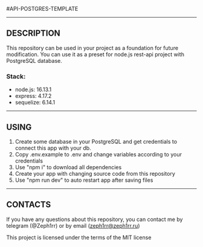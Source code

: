 #API-POSTGRES-TEMPLATE
<hr>

## DESCRIPTION

This repository can be used in your project as a foundation for future modification. You can use it as a preset for node.js rest-api project with PostgreSQL database.
### Stack:
- node.js: 16.13.1
- express: 4.17.2
- sequelize: 6.14.1

<hr>

## USING

1. Create some database in your PostgreSQL and get credentials to connect this app with your db.
2. Copy .env.example to .env and change variables according to your credentials
3. Use "npm i" to download all dependencies
4. Create your app with changing source code from this repository
5. Use "npm run dev" to auto restart app after saving files

<hr>

## CONTACTS

If you have any questions about this repository, you can contact me by telegram (@Zeph1rr) or by email (<zeph1rr@zeph1rr.ru>)


This project is licensed under the terms of the MIT license
